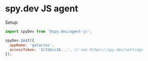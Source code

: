 # spy.dev JS agent

Setup:

```js
import spyDev from '@spy.dev/agent-js';

spyDev.init({
  appName: 'galactus',
  accessToken: '2c31bcc16...', // see https://spy.dev/settings
});
```
